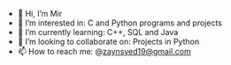 - 👋 Hi, I’m Mir
- 👀 I’m interested in: C and Python programs and projects
- 🌱 I’m currently learning: C++, SQL and Java
- 💞️ I’m looking to collaborate on: Projects in Python
- 📫 How to reach me: @zaynsyed19@gmail.com 

<!---
justmirr/justmirr is a ✨ special ✨ repository because its `README.md` (this file) appears on your GitHub profile.
You can click the Preview link to take a look at your changes.
--->
